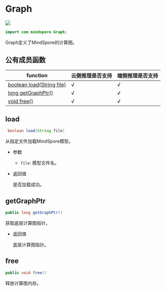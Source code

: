 # Graph

<a href="https://gitee.com/mindspore/docs/blob/r1.11/docs/lite/api/source_zh_cn/api_java/graph.md" target="_blank"><img src="https://mindspore-website.obs.cn-north-4.myhuaweicloud.com/website-images/r1.11/resource/_static/logo_source.png"></a>

```java
import com.mindspore.Graph;
```

Graph定义了MindSpore的计算图。

## 公有成员函数

| function                                                     | 云侧推理是否支持 | 端侧推理是否支持 |
| ------------------------------------------------------------ |--------|--------|
| [boolean load(String file)](#load) | √      | √      |
| [long getGraphPtr()](#getgraphptr)                            | √      | √      |
| [void free()](#free)                                         | √      | √      |

## load

```java
 boolean load(String file)
```

从指定文件加载MindSpore模型。

- 参数

    - `file`: 模型文件名。

- 返回值

  是否加载成功。

## getGraphPtr

```java
public long getGraphPtr()
```

获取底层计算图指针。

- 返回值

  底层计算图指针。

## free

```java
public void free()
```

释放计算图内存。
